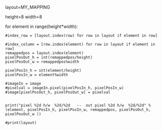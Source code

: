 layout=MY_MAPPING


height=8
width=8

for element in range(height*width):
    
    #index_row = [layout.index(row) for row in layout if element in row]

    #index_column = [row.index(element) for row in layout if element in row]
    remappedpos = layout.index(element)
    pixelPosOut_h = int(remappedpos/height)
    pixelPosOut_w = remappedpos%width 
    
    pixelPosIn_h = int(element/height)
    pixelPosIn_w = element%width
    
    #imageIn = image
    #pixelval = imageIn.pixel(pixelPosIn_h, pixelPosIn_w)
    #image[pixelPosOut_h, pixelPosOut_w] = pixelval
    
    
    print("pixel %2d h/w  %2d/%2d   --  out pixel %2d h/w  %2d/%2d" % (element, pixelPosIn_h, pixelPosIn_w, remappedpos, pixelPosOut_h, pixelPosOut_w ))

    #print(layout)
